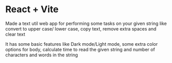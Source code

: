 # React + Vite

Made a text util web app for performing some tasks on your given string like convert to upper case/ lower case, copy text, remove extra spaces and clear text 

It has some basic features like Dark mode/Light mode, some extra color options for body, calculate time to read the given string and number of characters and words in the string